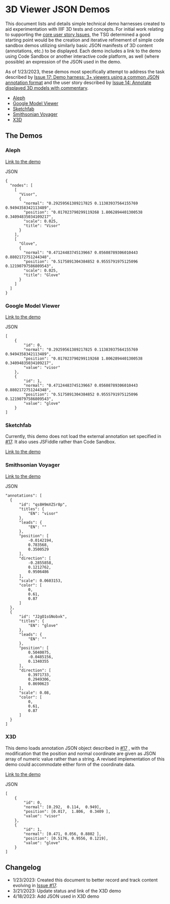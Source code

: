 # 3D Viewer JSON Demos

This document lists and details simple technical demo harnesses created to aid experimentation with IIIF 3D tests and concepts. For initial work relating to supporting the [core user story Issues](https://github.com/IIIF/3d/issues?q=is%3Aopen+is%3Aissue+label%3A%22core+user+story%22), the TSG determined a good starting point would be the creation and iterative refinement of simple code sandbox demos utilizing similarly basic JSON manifests of 3D content (annotations, etc.) to be displayed. Each demo includes a link to the demo using Code Sandbox or another interactive code platform, as well (where possible) an expression of the JSON used in the demo. 

As of 1/23/2023, these demos most specifically attempt to address the task described by [Issue 17: Demo harness: 3+ viewers using a common JSON annotation format](https://github.com/IIIF/3d/issues/17) and the user story described by [Issue 14: Annotate displayed 3D models with commentary](https://github.com/IIIF/3d/issues/14).

- [Aleph](#aleph)
- [Google Model Viewer](#google-model-viewer)
- [Sketchfab](#sketchfab)
- [Smithsonian Voyager](#smithsonian-voyager)
- [X3D](#x3d)

## The Demos

### Aleph

[Link to the demo](https://codesandbox.io/s/aleph-annotation-demo-teh3pf?file=/index.html)

JSON
```
{
  "nodes": [
    [
      "Visor",
      {
        "normal": "0.29259561389217825 0.11383937564155769 0.9494358342113489",
        "position": "0.017023790299119268 1.8062894401300538 0.34094835034109217",
        "scale": 0.025,
        "title": "Visor"
      }
    ],
    [
      "Glove",
      {
        "normal": "0.47124483745139667 0.05608789306010443 0.8802172751244348",
        "position": "0.5175891304384852 0.9555791975125096 0.12190797586809543",
        "scale": 0.025,
        "title": "Glove"
      }
    ]
  ]
}
```

### Google Model Viewer

[Link to the demo](https://codesandbox.io/s/model-viewer-annotations-demo-3k5tqo)

JSON
```
[
    {
        "id": 0,
        "normal": "0.29259561389217825 0.11383937564155769 0.9494358342113489",
        "position": "0.017023790299119268 1.8062894401300538 0.34094835034109217",
        "value": "visor"
    },
    {
        "id": 1,
        "normal": "0.47124483745139667 0.05608789306010443 0.8802172751244348",
        "position": "0.5175891304384852 0.9555791975125096 0.12190797586809543",
        "value": "glove"
    }
]
```

### Sketchfab

Currently, this demo does not load the external annotation set specified in [#17](https://github.com/IIIF/3d/issues/17). It also uses JSFiddle rather than Code Sandbox.

[Link to the demo](https://jsfiddle.net/nebulousflynn/uykbgjaw/1/)

### Smithsonian Voyager

[Link to the demo](https://codesandbox.io/s/voyager-annotations-demo-o9l1rq?file=/index.html)

JSON
```
"annotations": [
  {
      "id": "qs8H9mXZSr8p",
      "titles": {
          "EN": "visor"
      },
      "leads": {
          "EN": ""
      },
      "position": [
          -0.0142194,
          0.783568,
          0.3500529
      ],
      "direction": [
          -0.2855858,
          0.1212762,
          0.9506486
      ],
      "scale": 0.0603153,
      "color": [
          0,
          0.61,
          0.87
      ]
  },
  {
      "id": "J2gO1sGNobxk",
      "titles": {
          "EN": "glove"
      },
      "leads": {
          "EN": ""
      },
      "position": [
          0.5040075,
          -0.0485156,
          0.1340355
      ],
      "direction": [
          0.3971733,
          0.2949306,
          0.8690623
      ],
      "scale": 0.08,
      "color": [
          0,
          0.61,
          0.87
      ]
  }
]
```

### X3D

This demo loads annotation JSON object described in [#17](https://github.com/IIIF/3d/issues/17#issuecomment-1370034033) , with the modification that the position and normal coordinate are given as JSON array of numeric value rather than a string. A revised implementation of this demo could accommodate either form of the coordinate data.

[Link to the demo](https://codesandbox.io/p/github/vincentmarchetti/x3d-remote-annotation/main)

JSON
```
[
    {
        "id": 0,
        "normal": [0.292,  0.114,  0.949],
        "position": [0.017,  1.806,  0.3409 ],
        "value": "visor"
    },
    {
        "id": 1,
        "normal": [0.471, 0.056, 0.8802 ],
        "position": [0.5176, 0.9556, 0.1219],
        "value": "glove"
    }
]
```


## Changelog

- 1/23/2023: Created this document to better record and track content evolving in [Issue #17](https://github.com/IIIF/3d/issues/17).
- 3/21/2023: Update status and link of the X3D demo
- 4/18/2023: Add JSON used in X3D demo
